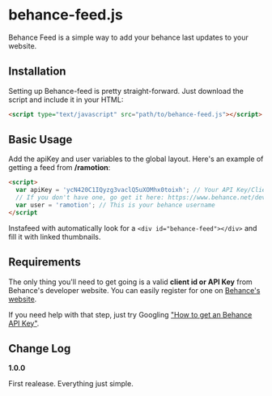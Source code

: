 behance-feed.js
============

Behance Feed is a simple way to add your behance last updates to your website.

## Installation
Setting up Behance-feed is pretty straight-forward. Just download the script and include it in your HTML:

```html
<script type="text/javascript" src="path/to/behance-feed.js"></script>
```

## Basic Usage

Add the apiKey and user variables to the global layout. Here's an example of getting a feed from __/ramotion__:

```html
<script>
  var apiKey = 'ycN420C1IQyzg3vaclQ5uXOMhx0toixh'; // Your API Key/Client ID. 
  // If you don't have one, go get it here: https://www.behance.net/dev/register
  var user = 'ramotion'; // This is your behance username
</script
```

Instafeed with automatically look for a `<div id="behance-feed"></div>` and fill it with linked thumbnails.

## Requirements

The only thing you'll need to get going is a valid __client id or API Key__ from Behance's developer website. You can easily register for one on [Behance's website](https://www.behance.net/dev/register).

If you need help with that step, just try Googling ["How to get an Behance API Key"](https://www.google.com.mx/search?q=how+to+get+a+behance+api+key&oq=how+to+get+a+behance+api+key&aqs=chrome..69i57j0.4817j0j7&sourceid=chrome&ie=UTF-8).

## Change Log

__1.0.0__

First realease. Everything just simple.

